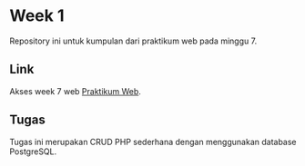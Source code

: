 # Week 1
Repository ini untuk kumpulan dari praktikum web pada minggu 7.

## Link
Akses week 7 web [Praktikum Web](https://nizarfadlan.github.io/Praktikum-Web/week7).

## Tugas
Tugas ini merupakan CRUD PHP sederhana dengan menggunakan database PostgreSQL.
